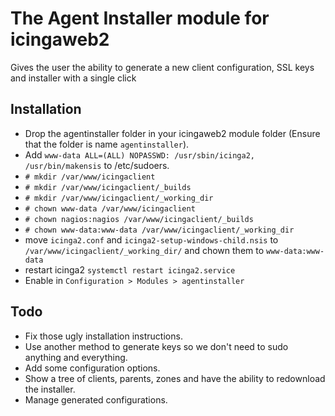 # The Agent Installer module for icingaweb2
Gives the user the ability to generate a new client configuration, SSL keys and installer with a single click

## Installation
 - Drop the agentinstaller folder in your icingaweb2 module folder (Ensure that the folder is name `agentinstaller`).
 - Add `www-data ALL=(ALL) NOPASSWD: /usr/sbin/icinga2, /usr/bin/makensis` to /etc/sudoers.
 - `# mkdir /var/www/icingaclient`
 - `# mkdir /var/www/icingaclient/_builds`
 - `# mkdir /var/www/icingaclient/_working_dir`
 - `# chown www-data /var/www/icingaclient`
 - `# chown nagios:nagios /var/www/icingaclient/_builds`
 - `# chown www-data:www-data /var/www/icingaclient/_working_dir`
 - move `icinga2.conf` and `icinga2-setup-windows-child.nsis` to `/var/www/icingaclient/_working_dir/` and chown them to `www-data:www-data`
 - restart icinga2 `systemctl restart icinga2.service`
 - Enable in `Configuration > Modules > agentinstaller`

## Todo
 - Fix those ugly installation instructions.
 - Use another method to generate keys so we don't need to sudo anything and everything.
 - Add some configuration options.
 - Show a tree of clients, parents, zones and have the ability to redownload the installer.
 - Manage generated configurations.
